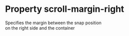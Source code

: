 # Property scroll-margin-right

Specifies the margin between the snap position  
on the right side and the container  
